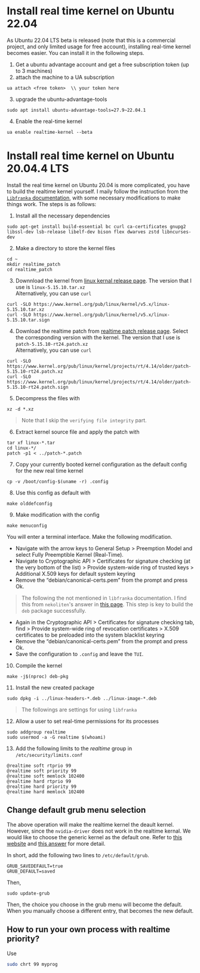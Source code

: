 # Install real time kernel on Ubuntu 22.04
As Ubuntu 22.04 LTS beta is released (note that this is a commercial project, and only limited usage for free account), installing real-time kernel becomes easier. You can install it in the following steps. 

1. Get a ubuntu advantage account and get a free subscription token (up to 3 machines)
2. attach the machine to a UA subscription
```
ua attach <free token>  \\ your token here
```
3. upgrade the ubuntu-advantage-tools
```
sudo apt install ubuntu-advantage-tools=27.9~22.04.1
```
4. Enable the real-time kernel 
```
ua enable realtime-kernel --beta
```

# Install real time kernel on Ubuntu 20.04.4 LTS 
Install the real time kernel on Ubuntu 20.04 is more complicated, you have to build the realtime kernel yourself. I maily follow the instruction from the [`Libfranka` documentation](https://frankaemika.github.io/docs/installation_linux.html), with some necessary modifications to make things work.
The steps is as follows:
1. Install all the necessary dependencies
```
sudo apt-get install build-essential bc curl ca-certificates gnupg2 libssl-dev lsb-release libelf-dev bison flex dwarves zstd libncurses-dev
```
2. Make a directory to store the kernel files
```
cd ~
mkdir realtime_patch
cd realtime_patch
```
3. Downnload the kernel from [linux kernal release page](https://mirrors.edge.kernel.org/pub/linux/kernel/v5.x/). The version that I use is `linux-5.15.10.tar.xz` <br>
Alternatively, you can use `curl`
```
curl -SLO https://www.kernel.org/pub/linux/kernel/v5.x/linux-5.15.10.tar.xz
curl -SLO https://www.kernel.org/pub/linux/kernel/v5.x/linux-5.15.10.tar.sign
```
4. Download the realtime patch from [realtime patch release page](https://mirrors.edge.kernel.org/pub/linux/kernel/projects/rt/). Select the corresponding version with the kernel. The version that I use is `patch-5.15.10-rt24.patch.xz` <br>
Alternatively, you can use `curl`
```
curl -SLO https://www.kernel.org/pub/linux/kernel/projects/rt/4.14/older/patch-5.15.10-rt24.patch.xz
curl -SLO https://www.kernel.org/pub/linux/kernel/projects/rt/4.14/older/patch-5.15.10-rt24.patch.sign
```
5. Decompress the files with 
```
xz -d *.xz
```
> Note that I skip the `verifying file integrity` part.
6. Extract kernel source file and apply the patch with
```
tar xf linux-*.tar
cd linux-*/
patch -p1 < ../patch-*.patch
```
7. Copy your currently booted kernel configuration as the default config for the new real time kernel
```
cp -v /boot/config-$(uname -r) .config
```
8. Use this config as default with
```
make olddefconfig
```
9. Make modification with the config
```
make menuconfig
```
You will enter a terminal interface. Make the following modification.
- Navigate with the arrow keys to General Setup > Preemption Model and select Fully Preemptible Kernel (Real-Time).
- Navigate to Cryptographic API > Certificates for signature checking (at the very bottom of the list) > Provide system-wide ring of trusted keys > Additional X.509 keys for default system keyring  
- Remove the “debian/canonical-certs.pem” from the prompt and press Ok. 
> The following the not mentioned in `libfranka` documentation. I find this from `nekoliten`'s answer in [this page](https://gitlab.com/CalcProgrammer1/OpenRGB/-/issues/950). This step is key to build the `deb` package successfully.
- Again in the Cryptographic API > Certificates for signature checking tab, find > Provide system-wide ring of revocation certificates > X.509 certificates to be preloaded into the system blacklist keyring
- Remove the “debian/canonical-certs.pem” from the prompt and press Ok. 
- Save the configuration to `.config` and leave the `TUI`.

10. Compile the kernel 
```
make -j$(nproc) deb-pkg
```
11. Install the new created package
```
sudo dpkg -i ../linux-headers-*.deb ../linux-image-*.deb
```

> The followings are settings for using `libfranka`
12. Allow a user to set real-time permissions for its processes
```
sudo addgroup realtime
sudo usermod -a -G realtime $(whoami)
```
13. Add the following limits to the *realtime* group in `/etc/security/limits.conf`
```
@realtime soft rtprio 99
@realtime soft priority 99
@realtime soft memlock 102400
@realtime hard rtprio 99
@realtime hard priority 99
@realtime hard memlock 102400
```





## Change default grub menu selection
The above operation will make the realtime kernel the deault kernel. However, since the `nvidia-driver` does not work in the realtime kernal. We would like to choose the generic kernel as the default one.
Refer to [this website](https://www.how2shout.com/linux/how-to-change-default-kernel-in-ubuntu-22-04-20-04-lts/#:~:text=Save%20the%20file%20Ctrl%2BO,then%20exit%20it%20Ctrl%2BX.&text=And%20as%20you%20start%20your,default%20one%20on%20your%20system.) and [this answer](https://unix.stackexchange.com/a/421650) for more detail.

In short, add the following two lines to `/etc/default/grub`.
```
GRUB_SAVEDEFAULT=true
GRUB_DEFAULT=saved
```
Then, 
```
sudo update-grub
```
Then, the choice you choose in the grub menu will become the default. When you manually choose a different entry, that becomes the new default.

## How to run your own process with realtime priority?
Use 
```zsh
sudo chrt 99 myprog
```